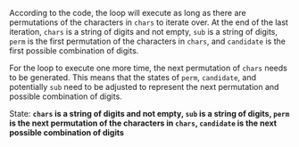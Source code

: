 According to the code, the loop will execute as long as there are permutations of the characters in `chars` to iterate over. At the end of the last iteration, `chars` is a string of digits and not empty, `sub` is a string of digits, `perm` is the first permutation of the characters in `chars`, and `candidate` is the first possible combination of digits. 

For the loop to execute one more time, the next permutation of `chars` needs to be generated. This means that the states of `perm`, `candidate`, and potentially `sub` need to be adjusted to represent the next permutation and possible combination of digits.

State: **`chars` is a string of digits and not empty, `sub` is a string of digits, `perm` is the next permutation of the characters in `chars`, `candidate` is the next possible combination of digits**